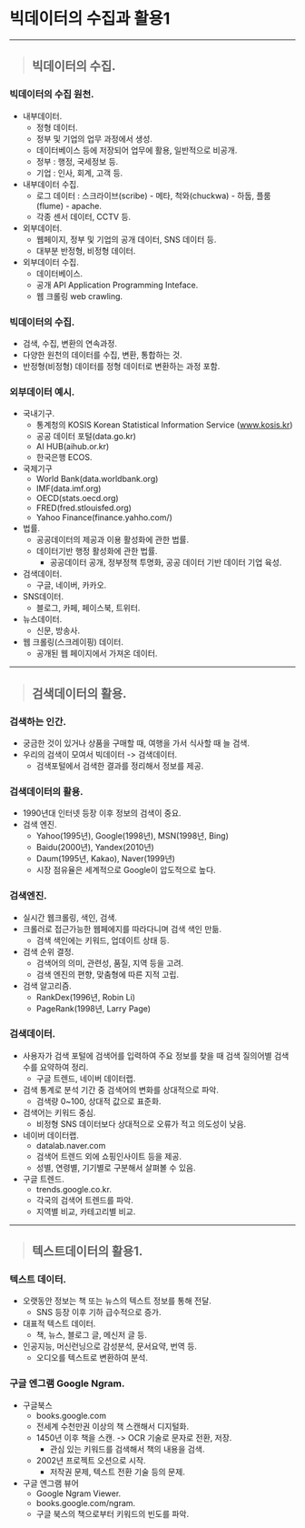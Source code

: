 # 빅데이터의 수집과 활용1

---------------------------------------------------------------------------------------------------

> ## 빅데이터의 수집.

### 빅데이터의 수집 원천.
- 내부데이터.
  - 정형 데이터.
  - 정부 및 기업의 업무 과정에서 생성.
  - 데이터베이스 등에 저장되어 업무에 활용, 일반적으로 비공개.
  - 정부 : 행정, 국세정보 등.
  - 기업 : 인사, 회계, 고객 등.
- 내부데이터 수집.
  - 로그 데이터 : 스크라이브(scribe) - 메타, 척와(chuckwa) - 하둡, 플룸(flume) - apache.
  - 각종 센서 데이터, CCTV 등.
- 외부데이터.
  - 웹페이지, 정부 및 기업의 공개 데이터, SNS 데이터 등.
  - 대부분 반정형, 비정형 데이터.
- 외부데이터 수집.
  - 데이터베이스.
  - 공개 API Application Programming Inteface.
  - 웹 크롤링 web crawling.

### 빅데이터의 수집.
- 검색, 수집, 변환의 연속과정.
- 다양한 원천의 데이터를 수집, 변환, 통합하는 것.
- 반정형(비정형) 데이터를 정형 데이터로 변환하는 과정 포함.

### 외부데이터 예시.
- 국내기구.
  - 통계청의 KOSIS Korean Statistical Information Service (www.kosis.kr)
  - 공공 데이터 포털(data.go.kr)
  - AI HUB(aihub.or.kr)
  - 한국은행 ECOS.
- 국제기구
  - World Bank(data.worldbank.org)
  - IMF(data.imf.org)
  - OECD(stats.oecd.org)
  - FRED(fred.stlouisfed.org)
  - Yahoo Finance(finance.yahho.com/)
- 법률.
  - 공공데이터의 제공과 이용 활성화에 관한 법률.
  - 데이터기반 행정 활성화에 관한 법률.
    - 공공데이터 공개, 정부정책 투명화, 공공 데이터 기반 데이터 기업 육성.
- 검색데이터.
  - 구글, 네이버, 카카오.
- SNS데이터.
  - 블로그, 카페, 페이스북, 트위터.
- 뉴스데이터.
  - 신문, 방송사.
- 웹 크롤링(스크레이핑) 데이터.
  - 공개된 웹 페이지에서 가져온 데이터.

---------------------------------------------------------------------------------------------------

> ## 검색데이터의 활용.

### 검색하는 인간.
- 궁금한 것이 있거나 상품을 구매할 때, 여행을 가서 식사할 때 늘 검색.
- 우리의 검색이 모여서 빅데이터 -> 검색데이터.
  - 검색포털에서 검색한 결과를 정리해서 정보를 제공.

### 검색데이터의 활용.
- 1990년대 인터넷 등장 이후 정보의 검색이 중요.
- 검색 엔진.
  - Yahoo(1995년), Google(1998년), MSN(1998년, Bing)
  - Baidu(2000년), Yandex(2010년)
  - Daum(1995년, Kakao), Naver(1999년)
  - 시장 점유율은 세계적으로 Google이 압도적으로 높다.

### 검색엔진.
- 실시간 웹크롤링, 색인, 검색.
- 크롤러로 접근가능한 웹페에지를 따라다니며 검색 색인 만듦.
  - 검색 색인에는 키워드, 업데이트 상태 등.
- 검색 순위 결정.
  - 검색어의 의미, 관련성, 품질, 지역 등을 고려.
  - 검색 엔진의 편향, 맞춤형에 따른 지적 고립.
- 검색 알고리즘.
  - RankDex(1996년, Robin Li)
  - PageRank(1998년, Larry Page) 

### 검색데이터.
- 사용자가 검색 포털에 검색어를 입력하여 주요 정보를 찾을 때 검색 질의어별 검색수를 요약하여 정리.
  - 구글 트렌드, 네이버 데이터랩.
- 검색 통계로 분석 기간 중 검색어의 변화를 상대적으로 파악.
  - 검색량 0~100, 상대적 값으로 표준화.
- 검색어는 키워드 중심.
  - 비정형 SNS 데이터보다 상대적으로 오류가 적고 의도성이 낮음.
- 네이버 데이터랩.
  - datalab.naver.com
  - 검색어 트렌드 외에 쇼핑인사이트 등을 제공.
  - 성별, 연령별, 기기별로 구분해서 살펴볼 수 있음.
- 구글 트렌드.
  - trends.google.co.kr.
  - 각국의 검색어 트렌드를 파악.
  - 지역별 비교, 카테고리별 비교.

---------------------------------------------------------------------------------------------------

> ## 텍스트데이터의 활용1.

### 텍스트 데이터.
- 오랫동안 정보는 책 또는 뉴스의 텍스트 정보를 통해 전달.
  - SNS 등장 이후 기하 급수적으로 증가.
- 대표적 텍스트 데이터.
  - 책, 뉴스, 블로그 글, 메신저 글 등.
- 인공지능, 머신런닝으로 감성분석, 문서요약, 번역 등.
  - 오디오를 텍스트로 변환하여 분석.

### 구글 엔그램 Google Ngram.
- 구글북스
  - books.google.com
  - 전세계 수천만권 이상의 책 스캔해서 디지털화.
  - 1450년 이후 책을 스캔. -> OCR 기술로 문자로 전환, 저장.
    - 관심 있는 키워드를 검색해서 책의 내용을 검색.
  - 2002년 프로젝트 오션으로 시작.
    - 저작권 문제, 텍스트 전환 기술 등의 문제.
- 구글 엔그램 뷰어
  - Google Ngram Viewer.
  - books.google.com/ngram.
  - 구글 북스의 책으로부터 키워드의 빈도를 파악.











